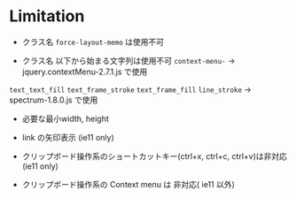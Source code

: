 # Limitation

 - クラス名 `force-layout-memo` は使用不可
 
 - クラス名 以下から始まる文字列は使用不可
 `context-menu-` -> jquery.contextMenu-2.7.1.js で使用
 
 `text_text_fill`
 `text_frame_stroke`
 `text_frame_fill`
 `line_stroke`       -> spectrum-1.8.0.js で使用
 
 
 - 必要な最小width, height
 
 - link の矢印表示 (ie11 only)
 - クリップボード操作系のショートカットキー(ctrl+x, ctrl+c, ctrl+v)は非対応 (ie11 only)
 - クリップボード操作系の Context menu は 非対応( ie11 以外)